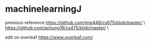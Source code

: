 # machinelearningJ
previous-reference
https://github.com/jmp448/cs675/blob/master/ \\
https://github.com/achung19/cs475/blob/master/ \\

edit on overleaf
https://www.overleaf.com/
